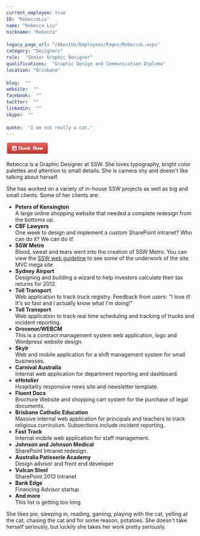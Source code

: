 ```yaml
---
current_employee: true
ID: "RebeccaLiu"
name: "Rebecca Liu"
nickname: "Rebecca"

legacy_page_url: "/AboutUs/Employees/Pages/RebeccaL.aspx"
category: "Designers"
role:  "Senior Graphic Designer"
qualifications:  "Graphic Design and Communication Diploma"
location: "Brisbane"

blog:  ""
website:  ""
facebook:  ""
twitter:  ""
linkedin:  ""
skype:  ""

quote:  "I am not really a cat."
---
```


[![BookNow.png](./Images/Bio/BookNow.png)](http://veethere.com/With/RebeccaLiu) 
  

Rebecca is a Graphic Designer at SSW. She loves typography, bright color palettes and attention to small details. She is camera shy and doesn't like talking about herself.

She has worked on a variety of in-house SSW projects as well as big and small clients. Some of her clients are:

*   **Peters of Kensington**  
A large online shopping website that needed a complete redesign from the bottoms up.
*   **CBF Lawyers**  
One week to design and implement a custom SharePoint intranet? Who can do it? We can do it!
*   **SSW Metro**  
Blood, sweat and tears went into the creation of SSW Metro. You can view the 
      [SSW web guideline](http://www.ssw.com.au/ssw/consulting/typographyguide.aspx) to see some of the underwork of the site. MVC mega site
*   **Sydney Airport**  
Designing and building a wizard to help investors calculate their tax returns for 2012.
*   **Toll Transport**  
 Web application to track truck registry. Feedback from users: "I love it! It's so fast and I actually know what I'm doing!"
*   **Toll Transport**  
Web application to track real time scheduling and tracking of trucks and incident reporting.
*   **Grovenor/WEBCM**  
This is a contract management system web application, logo and Wordpress website design.
*   **Skylr**  
Web and mobile application for a shift management system for small businesses.
*   **Carnival Australia**  
Internal web application for department reporting and dashboard.
*   **eHotelier**  
Hospitality responsive news site and newsletter template.
*   **Fluent Docs**  
Brochure Website and shopping cart system for the purchase of legal documents.
*   **Brisbane Catholic Education**  
Massive internal web application for principals and teachers to track religious curriculum. Subsections include incident reporting.
*   **Fast Track**  
Internal mobile web application for staff management.
*   **Johnson and Johnson Medical**  
SharePoint Intranet redesign.
*   **Australia Patisserie Academy**  
Design advisor and front end developer
*   **Vulcan Steel**  
SharePoint 2013 Intranet
*   **Bank Edge**  
Financing Advisor startup
*   **And more**  
This list is getting too long

She likes pie, sleeping in, reading, gaming, playing with the cat, yelling at the cat, chasing the cat and for some reason, potatoes. She doesn't take herself seriously, but luckily she takes her work pretty seriously.  